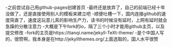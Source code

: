 -之前尝试自己用github-pages创建首页
-最终还是放弃了，自己的前端已经十年没做了，还是直接使用别人的模板来建立吧
-顺便吐槽一下，国内连接github的速度简直了，速度这玩意儿真的影响生产力，读书的时候没有延时，上网有延时就会急躁的分散注意力
-大概是下午fork的io，隔了三个小时才能用github主页，以及提交修改
-fork的主页是https://tianqi.name/jekyll-TeXt-theme/
-是个中国人写的，很赞啊，我本身是在http://jekyllthemes.org/上面选取的，国人水平很赞
